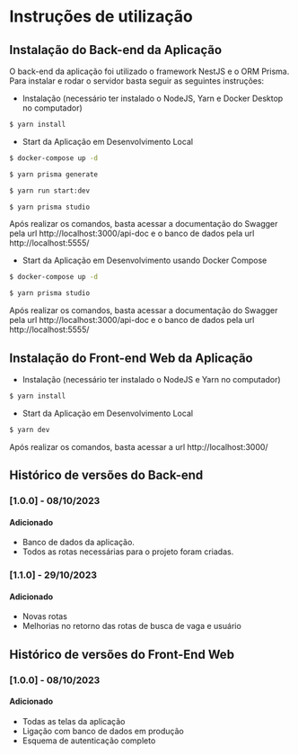 # Instruções de utilização

## Instalação do Back-end da Aplicação

O back-end da aplicação foi utilizado o framework NestJS e o ORM Prisma. Para instalar e rodar o servidor basta seguir as seguintes instruções:

- Instalação (necessário ter instalado o NodeJS, Yarn e Docker Desktop no computador)

```bash
$ yarn install
```

- Start da Aplicação em Desenvolvimento Local

```bash
$ docker-compose up -d

$ yarn prisma generate

$ yarn run start:dev

$ yarn prisma studio
```

Após realizar os comandos, basta acessar a documentação do Swagger pela url http://localhost:3000/api-doc e o banco de dados pela url http://localhost:5555/

- Start da Aplicação em Desenvolvimento usando Docker Compose

```bash
$ docker-compose up -d

$ yarn prisma studio
```

Após realizar os comandos, basta acessar a documentação do Swagger pela url http://localhost:3000/api-doc e o banco de dados pela url http://localhost:5555/

## Instalação do Front-end Web da Aplicação

- Instalação (necessário ter instalado o NodeJS e Yarn no computador)

```bash
$ yarn install
```

- Start da Aplicação em Desenvolvimento Local

```bash
$ yarn dev
```

Após realizar os comandos, basta acessar a url http://localhost:3000/

## Histórico de versões do Back-end

### [1.0.0] - 08/10/2023

#### Adicionado

- Banco de dados da aplicação.
- Todos as rotas necessárias para o projeto foram criadas.

### [1.1.0] - 29/10/2023

#### Adicionado

- Novas rotas
- Melhorias no retorno das rotas de busca de vaga e usuário

## Histórico de versões do Front-End Web

### [1.0.0] - 08/10/2023

#### Adicionado

- Todas as telas da aplicação
- Ligação com banco de dados em produção
- Esquema de autenticação completo
